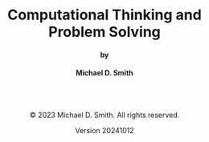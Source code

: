<br/>
<br/>

<h1 style="text-align: center;">
Computational Thinking and<br/>
Problem Solving
</h1>

<h4 style="text-align: center;">
by
</h4>

<h4 style="text-align: center;">
Michael D. Smith
</h4>

<br/>
<br/>

<p style="text-align: center;">
© 2023 Michael D. Smith. All rights reserved.
</p>

<p style="text-align: center;">
Version 20241012
</p>
